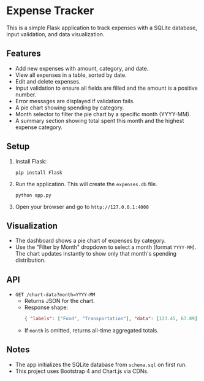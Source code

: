 # Expense Tracker

This is a simple Flask application to track expenses with a SQLite database, input validation, and data visualization.

## Features

- Add new expenses with amount, category, and date.
- View all expenses in a table, sorted by date.
- Edit and delete expenses.
- Input validation to ensure all fields are filled and the amount is a positive number.
- Error messages are displayed if validation fails.
- A pie chart showing spending by category.
- Month selector to filter the pie chart by a specific month (YYYY-MM).
- A summary section showing total spent this month and the highest expense category.

## Setup

1.  Install Flask:
    ```
    pip install Flask
    ```
2.  Run the application. This will create the `expenses.db` file.
    ```
    python app.py
    ```
3.  Open your browser and go to `http://127.0.0.1:4000`

## Visualization

- The dashboard shows a pie chart of expenses by category.
- Use the "Filter by Month" dropdown to select a month (format `YYYY-MM`). The chart updates instantly to show only that month's spending distribution.

## API

- `GET /chart-data?month=YYYY-MM`
  - Returns JSON for the chart.
  - Response shape:
    ```json
    { "labels": ["Food", "Transportation"], "data": [123.45, 67.89] }
    ```
  - If `month` is omitted, returns all-time aggregated totals.

## Notes

- The app initializes the SQLite database from `schema.sql` on first run.
- This project uses Bootstrap 4 and Chart.js via CDNs.
